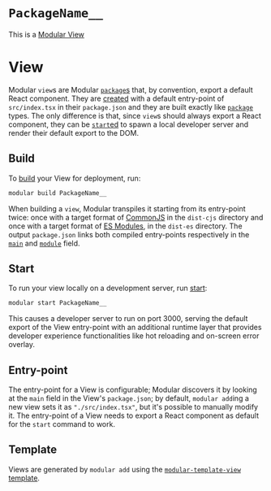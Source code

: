 # `PackageName__`

This is a [Modular View](https://modular.js.org/package-types/view)

# View

Modular `view`s are Modular
[`package`s](https://modular.js.org/package-types/package.md) that, by
convention, export a default React component. They are
[created](https://modular.js.org/commands/add.md) with a default entry-point of
`src/index.tsx` in their `package.json` and they are built exactly like
[`package`](https://modular.js.org/package-types/package.md) types. The only
difference is that, since `view`s should always export a React component, they
can be [`start`ed](https://modular.js.org/commands/start.md) to spawn a local
developer server and render their default export to the DOM.

## Build

To [build](https://modular.js.org/commands/build.md) your View for deployment,
run:

```bash
modular build PackageName__
```

When building a `view`, Modular transpiles it starting from its entry-point
twice: once with a target format of
[CommonJS](https://nodejs.org/api/modules.html) in the `dist-cjs` directory and
once with a target format of
[ES Modules](https://developer.mozilla.org/en-US/docs/Web/JavaScript/Guide/Modules),
in the `dist-es` directory. The output `package.json` links both compiled
entry-points respectively in the
[`main`](https://docs.npmjs.com/cli/v9/configuring-npm/package-json#main) and
[`module`](https://github.com/dherman/defense-of-dot-js/blob/master/proposal.md)
field.

## Start

To run your view locally on a development server, run
[start](https://modular.js.org/commands/start.md):

```bash
modular start PackageName__
```

This causes a developer server to run on port 3000, serving the default export
of the View entry-point with an additional runtime layer that provides developer
experience functionalities like hot reloading and on-screen error overlay.

## Entry-point

The entry-point for a View is configurable; Modular discovers it by looking at
the `main` field in the View's `package.json`; by default, `modular add`ing a
new view sets it as `"./src/index.tsx"`, but it's possible to manually modify
it. The entry-point of a View needs to export a React component as default for
the `start` command to work.

## Template

Views are generated by `modular add` using the
[`modular-template-view`](https://github.com/jpmorganchase/modular/tree/main/packages/modular-template-view)
[template](https://modular.js.org/package-types/template.md).
